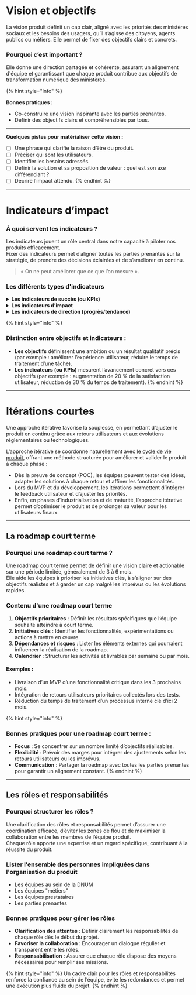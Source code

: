 # Vision et objectifs

La vision produit définit un cap clair, aligné avec les priorités des ministères sociaux et les besoins des usagers, qu’il s’agisse des citoyens, agents publics ou métiers. Elle permet de fixer des objectifs clairs et concrets.

### Pourquoi c’est important ?
Elle donne une direction partagée et cohérente, assurant un alignement d'équipe et garantissant que chaque produit contribue aux objectifs de transformation numérique des ministères.

{% hint style="info" %}

**Bonnes pratiques :**
- Co-construire une vision inspirante avec les parties prenantes.
- Définir des objectifs clairs et compréhensibles par tous.

---

**Quelques pistes pour matérialiser cette vision :**
- [ ] Une phrase qui clarifie la raison d’être du produit.
- [ ] Préciser qui sont les utilisateurs.
- [ ] Identifier les besoins adressés.
- [ ] Définir la solution et sa proposition de valeur : quel est son axe différenciant ?
- [ ] Décrire l’impact attendu.
{% endhint %}

---

# Indicateurs d’impact

### À quoi servent les indicateurs ?
Les indicateurs jouent un rôle central dans notre capacité à piloter nos produits efficacement.  
Fixer des indicateurs permet d’aligner toutes les parties prenantes sur la stratégie, de prendre des décisions éclairées et de s’améliorer en continu.

> « On ne peut améliorer que ce que l’on mesure ».

### Les différents types d'indicateurs

<details>
<summary><strong>Les indicateurs de succès (ou KPIs)</strong></summary>

Ces indicateurs mesurent si un produit atteint ses objectifs stratégiques. Ils traduisent la vision produit en résultats concrets et mesurables.

#### Exemples : 
- Taux d’usage.
- Audience.
- NPS (Net Promoter Score) ou note de satisfaction pour mesurer la satisfaction client.

Les KPIs répondent à une question clé :  
« Est-ce que notre produit atteint les résultats attendus ? »
</details>

<details>
<summary><strong>Les indicateurs d’impact</strong></summary>

Ces indicateurs servent à évaluer les effets des initiatives produit sur les utilisateurs ou sur l’organisation. Ils permettent de valider que vos actions apportent une valeur réelle.

#### Exemples : 
- Économies réalisées : évaluer les gains financiers, notamment via l'utilisation de [communs numériques](/communs-numeriques.md) et la réduction des doublons.
- Augmentation du taux de dématérialisation.
  - Réduction du délai d'instruction de dossiers par 2.
  - Constitution d'un dossier en moins de 10 minutes.
- Efficacité opérationnelle : réduction des délais, des erreurs ou optimisation des processus métiers.

Ces indicateurs d’impact relient directement vos décisions produit à des résultats tangibles.
</details>

<details>
<summary><strong>Les indicateurs de direction (progrès/tendance)</strong></summary>

Ces indicateurs permettent de vérifier que l'on progresse dans la bonne direction. Ils agissent comme des garde-fous et des signaux d'alerte pour garantir que vous avancez vers vos objectifs.

#### Exemple : 
- Une durée de session sur un site de consultation peut mesurer l'intérêt des utilisateurs pour le contenu proposé.
</details>

{% hint style="info" %}
### Distinction entre objectifs et indicateurs :
- **Les objectifs** définissent une ambition ou un résultat qualitatif précis (par exemple : améliorer l’expérience utilisateur, réduire le temps de traitement d’une tâche).
- **Les indicateurs (ou KPIs)** mesurent l’avancement concret vers ces objectifs (par exemple : augmentation de 20 % de la satisfaction utilisateur, réduction de 30 % du temps de traitement).
{% endhint %}

---

# Itérations courtes

Une approche itérative favorise la souplesse, en permettant d’ajuster le produit en continu grâce aux retours utilisateurs et aux évolutions réglementaires ou technologiques.

L’approche itérative se coordonne naturellement avec [le cycle de vie produit](/introduction/cycle-de-vie-produit.md), offrant une méthode structurée pour améliorer et valider le produit à chaque phase :
- Dès la preuve de concept (POC), les équipes peuvent tester des idées, adapter les solutions à chaque retour et affiner les fonctionnalités.
- Lors du MVP et du développement, les itérations permettent d’intégrer le feedback utilisateur et d’ajuster les priorités.
- Enfin, en phases d’industrialisation et de maturité, l’approche itérative permet d’optimiser le produit et de prolonger sa valeur pour les utilisateurs finaux.

---

## La roadmap court terme

### Pourquoi une roadmap court terme ?
Une roadmap court terme permet de définir une vision claire et actionable sur une période limitée, généralement de 3 à 6 mois.  
Elle aide les équipes à prioriser les initiatives clés, à s’aligner sur des objectifs réalistes et à garder un cap malgré les imprévus ou les évolutions rapides.

### Contenu d'une roadmap court terme
1. **Objectifs prioritaires** : Définir les résultats spécifiques que l’équipe souhaite atteindre à court terme.
2. **Initiatives clés** : Identifier les fonctionnalités, expérimentations ou actions à mettre en œuvre.
3. **Dépendances et risques** : Lister les éléments externes qui pourraient influencer la réalisation de la roadmap.
4. **Calendrier** : Structurer les activités et livrables par semaine ou par mois.

#### Exemples :
- Livraison d’un MVP d’une fonctionnalité critique dans les 3 prochains mois.
- Intégration de retours utilisateurs prioritaires collectés lors des tests.
- Réduction du temps de traitement d’un processus interne clé d’ici 2 mois.

{% hint style="info" %}
### Bonnes pratiques pour une roadmap court terme :
- **Focus** : Se concentrer sur un nombre limité d’objectifs réalisables.
- **Flexibilité** : Prévoir des marges pour intégrer des ajustements selon les retours utilisateurs ou les imprévus.
- **Communication** : Partager la roadmap avec toutes les parties prenantes pour garantir un alignement constant.
{% endhint %}

---

## Les rôles et responsabilités

### Pourquoi structurer les rôles ?
Une clarification des rôles et responsabilités permet d’assurer une coordination efficace, d’éviter les zones de flou et de maximiser la collaboration entre les membres de l’équipe produit.  
Chaque rôle apporte une expertise et un regard spécifique, contribuant à la réussite du produit.

### Lister l'ensemble des personnes impliquées dans l'organisation du produit 

* Les équipes au sein de la DNUM
* Les équipes "métiers"
* Les équipes prestataires
* Les parties prenantes 

### Bonnes pratiques pour gérer les rôles
- **Clarification des attentes** : Définir clairement les responsabilités de chaque rôle dès le début du projet.
- **Favoriser la collaboration** : Encourager un dialogue régulier et transparent entre les rôles.
- **Responsabilisation** : Assurer que chaque rôle dispose des moyens nécessaires pour remplir ses missions.

{% hint style="info" %}
Un cadre clair pour les rôles et responsabilités renforce la confiance au sein de l’équipe, évite les redondances et permet une exécution plus fluide du projet.
{% endhint %}

